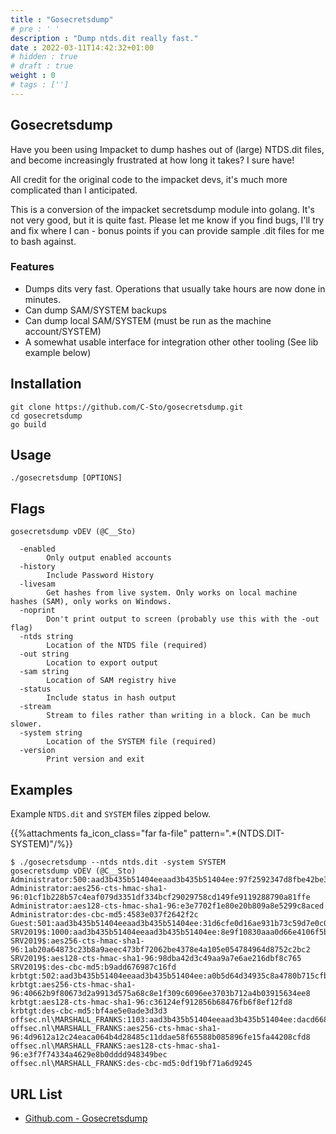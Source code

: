 ```yaml
---
title : "Gosecretsdump"
# pre : ' '
description : "Dump ntds.dit really fast."
date : 2022-03-11T14:42:32+01:00
# hidden : true
# draft : true
weight : 0
# tags : ['']
---
```


## Gosecretsdump

Have you been using Impacket to dump hashes out of (large) NTDS.dit files, and become increasingly frustrated at how long it takes? I sure have!

All credit for the original code to the impacket devs, it's much more complicated than I anticipated.

This is a conversion of the impacket secretsdump module into golang. It's not very good, but it is quite fast. Please let me know if you find bugs, I'll try and fix where I can - bonus points if you can provide sample .dit files for me to bash against.

### Features

* Dumps dits very fast. Operations that usually take hours are now done in minutes.
* Can dump SAM/SYSTEM backups
* Can dump local SAM/SYSTEM (must be run as the machine account/SYSTEM)
* A somewhat usable interface for integration other other tooling (See lib example below)

## Installation

```plain
git clone https://github.com/C-Sto/gosecretsdump.git
cd gosecretsdump
go build
```

## Usage

```plain
./gosecretsdump [OPTIONS]
```

## Flags

```plain
gosecretsdump vDEV (@C__Sto)

  -enabled
        Only output enabled accounts
  -history
        Include Password History
  -livesam
        Get hashes from live system. Only works on local machine hashes (SAM), only works on Windows.
  -noprint
        Don't print output to screen (probably use this with the -out flag)
  -ntds string
        Location of the NTDS file (required)
  -out string
        Location to export output
  -sam string
        Location of SAM registry hive
  -status
        Include status in hash output
  -stream
        Stream to files rather than writing in a block. Can be much slower.
  -system string
        Location of the SYSTEM file (required)
  -version
        Print version and exit
```

## Examples

Example `NTDS.dit` and `SYSTEM` files zipped below.

{{%attachments fa_icon_class="far fa-file" pattern=".*(NTDS.DIT-SYSTEM)"/%}}

```plain
$ ./gosecretsdump --ntds ntds.dit -system SYSTEM 
gosecretsdump vDEV (@C__Sto)
Administrator:500:aad3b435b51404eeaad3b435b51404ee:97f2592347d8fbe42be381726ff9ea83:::
Administrator:aes256-cts-hmac-sha1-96:01cf1b228b57c4eaf079d3351df334bcf29029758cd149fe9119288790a81ffe
Administrator:aes128-cts-hmac-sha1-96:e3e7702f1e80e20b809a8e5299c8aced
Administrator:des-cbc-md5:4583e037f2642f2c
Guest:501:aad3b435b51404eeaad3b435b51404ee:31d6cfe0d16ae931b73c59d7e0c089c0:::
SRV2019$:1000:aad3b435b51404eeaad3b435b51404ee:8e9f10830aaa0d66e4106f5b802266db:::
SRV2019$:aes256-cts-hmac-sha1-96:1ab20a64873c23b8a9aeec473bf72062be4378e4a105e054784964d8752c2bc2
SRV2019$:aes128-cts-hmac-sha1-96:98dba42d3c49aa9a7e6ae216dbf8c765
SRV2019$:des-cbc-md5:b9add676987c16fd
krbtgt:502:aad3b435b51404eeaad3b435b51404ee:a0b5d64d34935c8a4780b715cfb444c4:::
krbtgt:aes256-cts-hmac-sha1-96:40662b9f80673d2a9913d575a68c8e1f309c6096ee3703b712a4b03915634ee8
krbtgt:aes128-cts-hmac-sha1-96:c36124ef912856b68476fb6f8ef12fd8
krbtgt:des-cbc-md5:bf4ae5e0ade3d3d3
offsec.nl\MARSHALL_FRANKS:1103:aad3b435b51404eeaad3b435b51404ee:dacd6680af15849bb89a4f0da30e99b0:::
offsec.nl\MARSHALL_FRANKS:aes256-cts-hmac-sha1-96:4d9612a12c24eaca064b4d28485c11ddae58f65588b085896fe15fa44208cfd8
offsec.nl\MARSHALL_FRANKS:aes128-cts-hmac-sha1-96:e3f7f74334a4629e8b0dddd948349bec
offsec.nl\MARSHALL_FRANKS:des-cbc-md5:0df19bf71a6d9245
```

## URL List

* [Github.com - Gosecretsdump](https://github.com/C-Sto/gosecretsdump)
